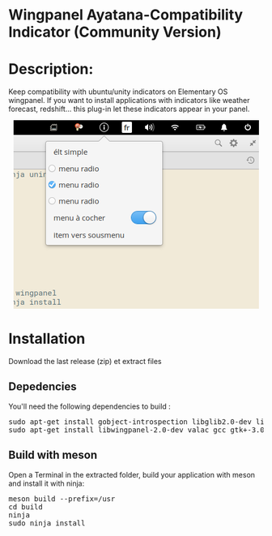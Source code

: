 # Wingpanel Ayatana-Compatibility Indicator (Community Version)
<h1>Description:</h1>
Keep compatibility with ubuntu/unity indicators on Elementary OS wingpanel.
If you want to install applications with indicators like weather forecast, redshift... this plug-in 
let these indicators appear in your panel. 

<p align="center"><img src="screenshot.png"/> </p>

<h1>Installation</h1>
Download the last release (zip) et extract files<br/>

<h2>Depedencies</h2>

You'll need the following dependencies to build :

<pre>sudo apt-get install gobject-introspection libglib2.0-dev libgranite-dev libindicator3-dev 
sudo apt-get install libwingpanel-2.0-dev valac gcc gtk+-3.0 meson </pre/>

<h2>Build with meson</h2>

Open a Terminal in the extracted folder, build your application with meson and install it with ninja:<br/>

<pre>meson build --prefix=/usr
cd build
ninja
sudo ninja install
</pre>

